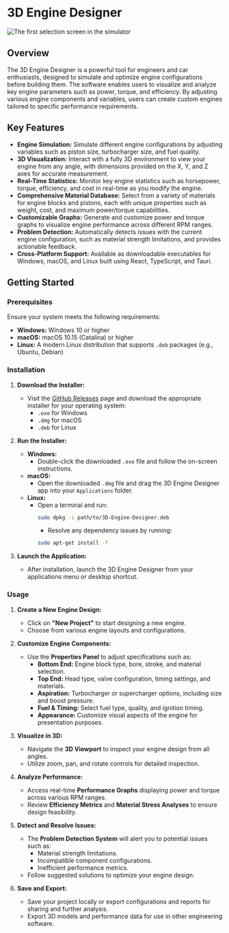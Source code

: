 # 3D Engine Designer

![The first selection screen in the simulator](https://i.imgur.com/HoEjTGW.png)

## Overview

The 3D Engine Designer is a powerful tool for engineers and car enthusiasts, designed to simulate and optimize engine configurations before building them. The software enables users to visualize and analyze key engine parameters such as power, torque, and efficiency. By adjusting various engine components and variables, users can create custom engines tailored to specific performance requirements.

## Key Features

- **Engine Simulation:** Simulate different engine configurations by adjusting variables such as piston size, turbocharger size, and fuel quality.
- **3D Visualization:** Interact with a fully 3D environment to view your engine from any angle, with dimensions provided on the X, Y, and Z axes for accurate measurement.
- **Real-Time Statistics:** Monitor key engine statistics such as horsepower, torque, efficiency, and cost in real-time as you modify the engine.
- **Comprehensive Material Database:** Select from a variety of materials for engine blocks and pistons, each with unique properties such as weight, cost, and maximum power/torque capabilities.
- **Customizable Graphs:** Generate and customize power and torque graphs to visualize engine performance across different RPM ranges.
- **Problem Detection:** Automatically detects issues with the current engine configuration, such as material strength limitations, and provides actionable feedback.
- **Cross-Platform Support:** Available as downloadable executables for Windows, macOS, and Linux built using React, TypeScript, and Tauri.

## Getting Started

### Prerequisites

Ensure your system meets the following requirements:

- **Windows:** Windows 10 or higher
- **macOS:** macOS 10.15 (Catalina) or higher
- **Linux:** A modern Linux distribution that supports `.deb` packages (e.g., Ubuntu, Debian)

### Installation

1. **Download the Installer:**
   - Visit the [GitHub Releases](https://github.com/dodderss/EngineSimulator/releases) page and download the appropriate installer for your operating system:
     - `.exe` for Windows
     - `.dmg` for macOS
     - `.deb` for Linux

2. **Run the Installer:**
   - **Windows:**
     - Double-click the downloaded `.exe` file and follow the on-screen instructions.
   - **macOS:**
     - Open the downloaded `.dmg` file and drag the 3D Engine Designer app into your `Applications` folder.
   - **Linux:**
     - Open a terminal and run:
       ```bash
       sudo dpkg -i path/to/3D-Engine-Designer.deb
       ```
       - Resolve any dependency issues by running:
       ```bash
       sudo apt-get install -f
       ```

3. **Launch the Application:**
   - After installation, launch the 3D Engine Designer from your applications menu or desktop shortcut.

### Usage

1. **Create a New Engine Design:**
   - Click on **"New Project"** to start designing a new engine.
   - Choose from various engine layouts and configurations.

2. **Customize Engine Components:**
   - Use the **Properties Panel** to adjust specifications such as:
     - **Bottom End:** Engine block type, bore, stroke, and material selection.
     - **Top End:** Head type, valve configuration, timing settings, and materials.
     - **Aspiration:** Turbocharger or supercharger options, including size and boost pressure.
     - **Fuel & Timing:** Select fuel type, quality, and ignition timing.
     - **Appearance:** Customize visual aspects of the engine for presentation purposes.

3. **Visualize in 3D:**
   - Navigate the **3D Viewport** to inspect your engine design from all angles.
   - Utilize zoom, pan, and rotate controls for detailed inspection.

4. **Analyze Performance:**
   - Access real-time **Performance Graphs** displaying power and torque across various RPM ranges.
   - Review **Efficiency Metrics** and **Material Stress Analyses** to ensure design feasibility.

5. **Detect and Resolve Issues:**
   - The **Problem Detection System** will alert you to potential issues such as:
     - Material strength limitations.
     - Incompatible component configurations.
     - Inefficient performance metrics.
   - Follow suggested solutions to optimize your engine design.

6. **Save and Export:**
   - Save your project locally or export configurations and reports for sharing and further analysis.
   - Export 3D models and performance data for use in other engineering software.
